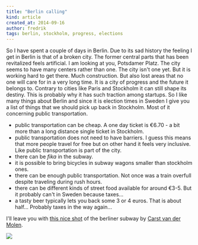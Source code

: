 ```yaml
---
title: "Berlin calling"
kind: article
created_at: 2014-09-16
author: fredrik
tags: berlin, stockholm, progress, elections
---
```


So I have spent a couple of days in Berlin. Due to its sad history the feeling I get in Berlin is that of a broken city. The former central parts that has been revitalized feels artificial. I am looking at you, Potsdamer Platz. The city seems to have many centers rather than one. The city isn't one yet. But it is working hard to get there. Much construction. But also lost areas that no one will care for in a very long time. It is a city of progress and the future it belongs to. Contrary to cities like Paris and Stockholm it can still shape its destiny. This is probably why it has such traction among startups. So I like many things about Berlin and since it is election times in Sweden I give you a list of things that we should pick up back in Stockholm. Most of it concerning public transportation.

- public transportation can be cheap. A one day ticket is €6.70 - a bit more than a long distance single ticket in Stockholm.
- public transportation does not need to have barriers. I guess this means that more people travel for free but on other hand it feels very inclusive. Like public transportation is part of the city.
- there can be *fika* in the subway.
- it is possible to bring bicycles in subway wagons smaller than stockholm ones.
- there can be enough public transportation. Not once was a train overfull despite traveling during rush hours. 
- there can be different kinds of street food available for around €3-5. But it probably can't in Sweden because taxes...
- a tasty beer typically lets you back some 3 or 4 euros. That is about half... Probably taxes in the way again...

I'll leave you with [this nice shot](https://secure.flickr.com/photos/carst/4177229/) of the berliner subway by [Carst van der Molen](https://secure.flickr.com/photos/carst/).

![](https://farm1.staticflickr.com/3/4177229_5f20534f33_b.jpg) 
